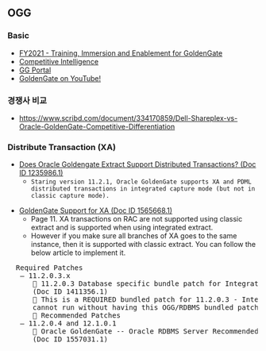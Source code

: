 ## OGG
### Basic
* [FY2021 - Training, Immersion and Enablement for GoldenGate](https://confluence.oraclecorp.com/confluence/display/GGProducts/FY2021+-+Training%2C+Immersion+and+Enablement+for+GoldenGate)
* [Competitive Intelligence](https://salescentral.oracle.com/SCPortal/index.html?root=offeringDetails%2F50655)
* [GG Portal](https://database.us.oracle.com/database/f?p=781:2:128983707329089:::2:P2_ID:43721586308052390936481510980055600709)
* [GoldenGate on YouTube!](https://www.youtube.com/channel/UCQZN-1TrusmKNLgJbq5SxNQ)
### 경쟁사 비교
* https://www.scribd.com/document/334170859/Dell-Shareplex-vs-Oracle-GoldenGate-Competitive-Differentiation

### Distribute Transaction (XA)
* [Does Oracle Goldengate Extract Support Distributed Transactions? (Doc ID 1235986.1)](https://support.oracle.com/epmos/faces/SearchDocDisplay?_adf.ctrl-state=149gwwhowu_4&_afrLoop=988868350810293)
  *  ``Staring version 11.2.1, Oracle GoldenGate supports XA and PDML distributed transactions in integrated capture mode (but not in classic capture mode). ``
<!--
<pre>
  Required Patches
   – 11.2.0.3.x
       11.2.0.3 Database specific bundle patch for Integrated Extract 11.2.x
      (Doc ID 1411356.1)
       This is a REQUIRED bundled patch for 11.2.0.3 - Integrated Extract
      cannot run without having this OGG/RDBMS bundled patch installed.
       Recommended Patches
   – 11.2.0.4 and 12.1.0.1
       Oracle GoldenGate -- Oracle RDBMS Server Recommended Patches
      (Doc ID 1557031.1)
<pre>
-->
* [GoldenGate Support for XA (Doc ID 1565668.1)](https://support.oracle.com/epmos/faces/SearchDocDisplay?_adf.ctrl-state=149gwwhowu_4&_afrLoop=989464321166242)
  * Page 11. XA transactions on RAC are not supported using classic extract and is supported when using integrated extract.
  * However if you make sure all branches of XA goes to the same instance, then it is supported with classic extract. You can follow the below article to implement it.
<pre>
  Required Patches
   – 11.2.0.3.x
       11.2.0.3 Database specific bundle patch for Integrated Extract 11.2.x
      (Doc ID 1411356.1)
       This is a REQUIRED bundled patch for 11.2.0.3 - Integrated Extract
      cannot run without having this OGG/RDBMS bundled patch installed.
       Recommended Patches
   – 11.2.0.4 and 12.1.0.1
       Oracle GoldenGate -- Oracle RDBMS Server Recommended Patches
      (Doc ID 1557031.1)
<pre>
